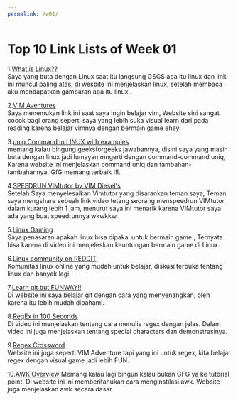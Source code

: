 ```yaml
---
permalink: /w01/
---
```


# Top 10 Link Lists of Week 01
 
   1.[What is Linux??](https://www.linux.com/what-is-linux/)<br>
     Saya  yang buta dengan Linux saat itu langsung GSGS apa itu linux dan link ini muncul paling atas, di wesbite
     ini menjelaskan linux, setelah membaca aku mendapatkan gambaran apa itu linux . 

   2.[VIM Aventures](https://vim-adventures.com/)<br>
     Saya menemukan link ini saat saya ingin belajar vim, Website sini sangat cocok bagi orang seperti saya yang 
     lebih suka visual learn dari pada reading karena belajar vimnya dengan bermain game ehey.

   3.[uniq Command in LINUX with examples](https://www.geeksforgeeks.org/uniq-command-in-linux-with-examples/)<br>
     memang kalau bingung geeksforgeeks jawabannya, disini saya yang masih buta dengan linux jadi lumayan mngerti
     dengan command-command uniq, Karena website ini menjelaskan command uniq dan tambahan-tambahannya, GfG memang 
     terbaik !!!.

   4.[SPEEDRUN VIMtutor by VIM Diesel's](https://www.youtube.com/watch?v=d8XtNXutVto&t=4s)<br>
     Setelah Saya menyelesaikan Vimtutor yang disarankan teman saya, Teman saya mengshare sebuah link video tetang
     seorang menspeedrun VIMtutor dalam kurang lebih 1 jam, menurut saya ini menarik karena VIMtutor saya ada yang
     buat speedrunnya wkwkkw.

   5.[Linux Gaming](https://www.youtube.com/watch?v=6T_-HMkgxt0)<br>
     Saya penasaran apakah linux bisa  dipakai untuk bermain game , Ternyata bisa karena di video ini menjeleskan 
     keuntungan bermain game di Linux.

   6.[Linux community on REDDIT](https://www.reddit.com/r/linux/)<br>
     Komunitas linux online yang mudah untuk belajar, diskusi terbuka tentang linux dan banyak lagi.
   
   7.[Learn git but FUNWAY!!](https://learngitbranching.js.org/)<br>
     Di website ini saya belajar git dengan cara yang menyenangkan, oleh karena itu lebih mudah dipahami.

   8.[RegEx in 100 Seconds](https://www.youtube.com/watch?v=sXQxhojSdZM)<br>
     Di video ini menjelaskan tentang cara menulis regex dengan jelas. Dalam video ini juga menjelaskan tentang
     special characters dan demonstrasinya.

   9.[Regex Crossword](https://regexcrossword.com/)<br>
     Website ini juga seperti VIM Adventure tapi yang ini untuk regex, kita belajar regex dengan visual game  jadi 
     lebih FUN.

   10.[AWK Overview](https://www.tutorialspoint.com/awk/awk_overview.htm)
       Memang kalau lagi bingun kalau bukan GFG ya ke tutorial point. Di website ini ini memberitahukan cara
       menginstilasi awk. Website juga menjelaskan awk secara dasar.


